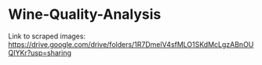 # Wine-Quality-Analysis
Link to scraped images:
https://drive.google.com/drive/folders/1R7DmelV4sfMLO1SKdMcLgzABnOUQIYKr?usp=sharing
